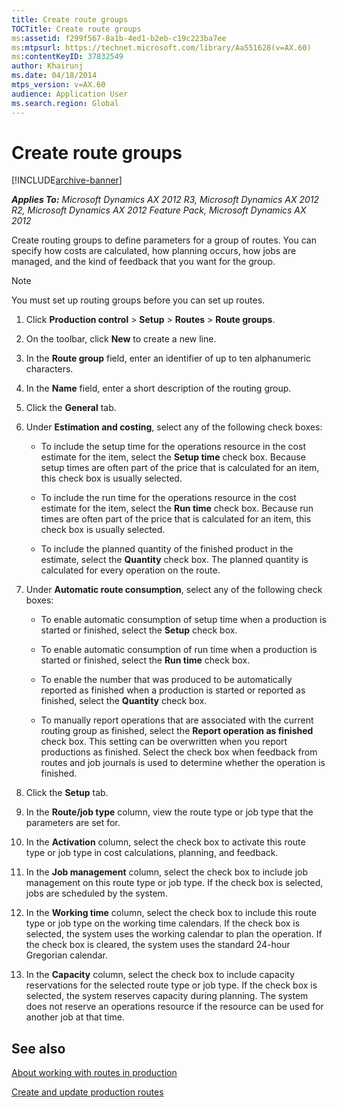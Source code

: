 ```yaml
---
title: Create route groups
TOCTitle: Create route groups
ms:assetid: f299f567-8a1b-4ed1-b2eb-c19c223ba7ee
ms:mtpsurl: https://technet.microsoft.com/library/Aa551628(v=AX.60)
ms:contentKeyID: 37832549
author: Khairunj
ms.date: 04/18/2014
mtps_version: v=AX.60
audience: Application User
ms.search.region: Global
---
```


# Create route groups 


[!INCLUDE[archive-banner](includes/archive-banner.md)]


_**Applies To:** Microsoft Dynamics AX 2012 R3, Microsoft Dynamics AX 2012 R2, Microsoft Dynamics AX 2012 Feature Pack, Microsoft Dynamics AX 2012_

Create routing groups to define parameters for a group of routes. You can specify how costs are calculated, how planning occurs, how jobs are managed, and the kind of feedback that you want for the group.


> [!NOTE]
> <P>You must set up routing groups before you can set up routes.</P>



1.  Click **Production control** \> **Setup** \> **Routes** \> **Route groups**.

2.  On the toolbar, click **New** to create a new line.

3.  In the **Route group** field, enter an identifier of up to ten alphanumeric characters.

4.  In the **Name** field, enter a short description of the routing group.

5.  Click the **General** tab.

6.  Under **Estimation and costing**, select any of the following check boxes:
    
      - To include the setup time for the operations resource in the cost estimate for the item, select the **Setup time** check box. Because setup times are often part of the price that is calculated for an item, this check box is usually selected.
    
      - To include the run time for the operations resource in the cost estimate for the item, select the **Run time** check box. Because run times are often part of the price that is calculated for an item, this check box is usually selected.
    
      - To include the planned quantity of the finished product in the estimate, select the **Quantity** check box. The planned quantity is calculated for every operation on the route.

7.  Under **Automatic route consumption**, select any of the following check boxes:
    
      - To enable automatic consumption of setup time when a production is started or finished, select the **Setup** check box.
    
      - To enable automatic consumption of run time when a production is started or finished, select the **Run time** check box.
    
      - To enable the number that was produced to be automatically reported as finished when a production is started or reported as finished, select the **Quantity** check box.
    
      - To manually report operations that are associated with the current routing group as finished, select the **Report operation as finished** check box. This setting can be overwritten when you report productions as finished. Select the check box when feedback from routes and job journals is used to determine whether the operation is finished.

8.  Click the **Setup** tab.

9.  In the **Route/job type** column, view the route type or job type that the parameters are set for.

10. In the **Activation** column, select the check box to activate this route type or job type in cost calculations, planning, and feedback.

11. In the **Job management** column, select the check box to include job management on this route type or job type. If the check box is selected, jobs are scheduled by the system.

12. In the **Working time** column, select the check box to include this route type or job type on the working time calendars. If the check box is selected, the system uses the working calendar to plan the operation. If the check box is cleared, the system uses the standard 24-hour Gregorian calendar.

13. In the **Capacity** column, select the check box to include capacity reservations for the selected route type or job type. If the check box is selected, the system reserves capacity during planning. The system does not reserve an operations resource if the resource can be used for another job at that time.

## See also

[About working with routes in production](about-working-with-routes-in-production.md)

[Create and update production routes](create-and-update-production-routes.md)

  


